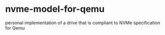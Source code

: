 # nvme-model-for-qemu
 personal implementation of a drive that is compliant to NVMe specification for Qemu
